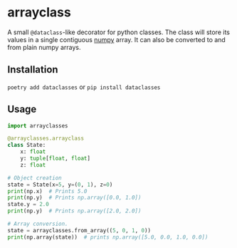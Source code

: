 # arrayclass

A small `@dataclass`-like decorator for python classes. The class will store its values in a single contiguous [numpy](https://numpy.org) array. It can also be converted to and from plain numpy arrays.

## Installation

`poetry add dataclasses` or `pip install dataclasses`

## Usage

```py
import arrayclasses

@arrayclasses.arrayclass
class State:
    x: float
    y: tuple[float, float]
    z: float

# Object creation
state = State(x=5, y=(0, 1), z=0)
print(np.x)  # Prints 5.0
print(np.y)  # Prints np.array([0.0, 1.0])
state.y = 2.0
print(np.y)  # Prints np.array([2.0, 2.0])

# Array conversion.
state = arrayclasses.from_array((5, 0, 1, 0))
print(np.array(state))  # prints np.array([5.0, 0.0, 1.0, 0.0])
```
